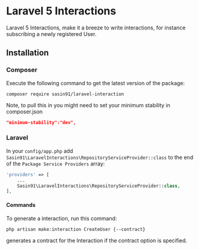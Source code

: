 # Laravel 5 Interactions

Laravel 5 Interactions, make it a breeze to write interactions, for instance subscribing a newly registered User.

## Installation

### Composer

Execute the following command to get the latest version of the package:

```terminal
composer require sasin91/laravel-interaction
```

Note, to pull this in you might need to set your minimum stability in composer.json
```composer.json
"minimum-stability":"dev",
```

### Laravel

In your `config/app.php` add `Sasin91\LaravelInteractions\RepositoryServiceProvider::class` to the end of the `Package Service Providers` array:

```php
'providers' => [
    ...
    Sasin91\LaravelInteractions\RepositoryServiceProvider::class,
],
```

#### Commands

To generate a interaction, run this command:

```terminal
php artisan make:interaction CreateUser {--contract}
```
generates a contract for the Interaction if the contract option is specified.